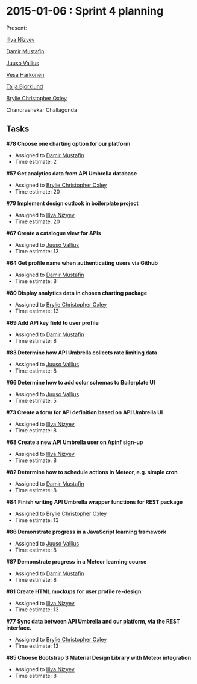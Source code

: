 # 2015-01-06 : Sprint 4 planning

Present:

[Illya Nizyev](/ep/profile/w4lbdyiXvgi)

[Damir Mustafin](/ep/profile/mBLmVlL59Yq)

[Juuso Vallius](/ep/profile/tPN01rySCnJ)

[Vesa Harkonen](/ep/profile/mFT9pPj9CGy)

[Taija Bjorklund](/ep/profile/qMJYdtOf8Ww)

[Brylie Christopher Oxley](https://www.openhub.net/accounts/brylie)

Chandrashekar Challagonda

## Tasks

**#78 Choose one charting option for our platform**

*   Assigned to [Damir Mustafin](/ep/profile/mBLmVlL59Yq)
*   Time estimate: 2

**#57 Get analytics data from API Umbrella database**

*   Assigned to [Brylie Christopher Oxley](https://www.openhub.net/accounts/brylie)
*   Time estimate: 20

**#79 Implement design outlook in boilerplate project**

*   Assigned to [Illya Nizyev](https://apinf.hackpad.com/ep/profile/w4lbdyiXvgi)
*   Time estimate: 20

**#67 Create a catalogue view for APIs**

*   Assigned to [Juuso Vallius](https://apinf.hackpad.com/ep/profile/tPN01rySCnJ)
*   Time estimate: 13

**#64 Get profile name when authenticating users via Github**

*   Assigned to [Damir Mustafin](/ep/profile/mBLmVlL59Yq)
*   Time estimate: 8

**#80 Display analytics data in chosen charting package**

*   Assigned to [Brylie Christopher Oxley](https://www.openhub.net/accounts/brylie)
*   Time estimate: 13

**#69 Add API key field to user profile**

*   Assigned to [Damir Mustafin](/ep/profile/mBLmVlL59Yq)
*   Time estimate: 8

**#83 Determine how API Umbrella collects rate limiting data**

*   Assigned to [Juuso Vallius](https://apinf.hackpad.com/ep/profile/tPN01rySCnJ)
*   Time estimate: 8

**#66 Determine how to add color schemas to Boilerplate UI**

*   Assigned to [Juuso Vallius](https://apinf.hackpad.com/ep/profile/tPN01rySCnJ)
*   Time estimate: 5

**#73 Create a form for API definition based on API Umbrella UI**

*   Assigned to [Illya Nizyev](https://apinf.hackpad.com/ep/profile/w4lbdyiXvgi)
*   Time estimate: 8

**#68 Create a new API Umbrella user on Apinf sign-up**

*   Assigned to [Illya Nizyev](https://apinf.hackpad.com/ep/profile/w4lbdyiXvgi)
*   Time estimate: 8

**#82 Determine how to schedule actions in Meteor, e.g. simple cron**

*   Assigned to [Damir Mustafin](/ep/profile/mBLmVlL59Yq)
*   Time estimate: 8

**#84 Finish writing API Umbrella wrapper functions for REST package**

*   Assigned to [Brylie Christopher Oxley](https://www.openhub.net/accounts/brylie)
*   Time estimate: 13

**#86 Demonstrate progress in a JavaScript learning framework**

*   Assigned to [Juuso Vallius](https://apinf.hackpad.com/ep/profile/tPN01rySCnJ)
*   Time estimate: 8

**#87 Demonstrate progress in a Meteor learning course**

*   Assigned to [Damir Mustafin](/ep/profile/mBLmVlL59Yq)
*   Time estimate: 8

**#81 Create HTML mockups for user profile re-design**

*   Assigned to [Illya Nizyev](https://apinf.hackpad.com/ep/profile/w4lbdyiXvgi)
*   Time estimate: 13

**#77 Sync data between API Umbrella and our platform, via the REST interface.**

*   Assigned to [Brylie Christopher Oxley](https://www.openhub.net/accounts/brylie)
*   Time estimate: 13

**#85 Choose Bootstrap 3 Material Design Library with Meteor integration**

*   Assigned to [Illya Nizyev](https://apinf.hackpad.com/ep/profile/w4lbdyiXvgi)
*   Time estimate: 8
